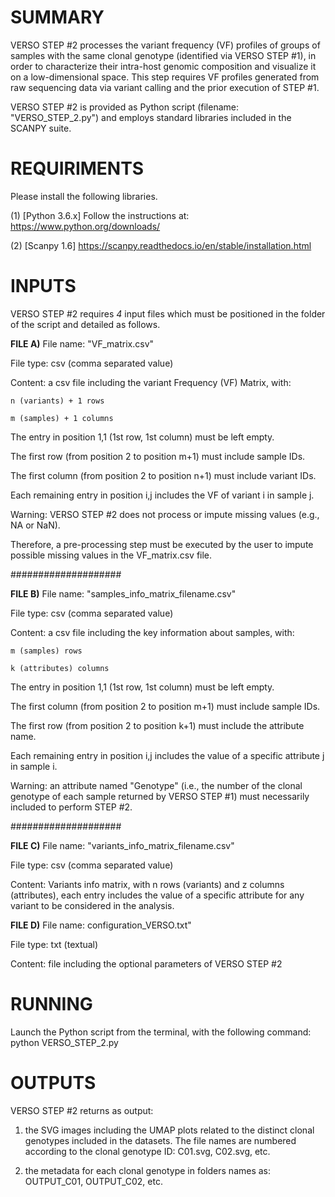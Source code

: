 # SUMMARY
VERSO STEP #2 processes the variant frequency (VF) profiles of groups of samples with the same clonal genotype (identified via VERSO STEP #1), in order to characterize their intra-host genomic composition and visualize it on a low-dimensional space. 
This step requires VF profiles generated from raw sequencing data via variant calling and the prior execution of STEP $\#1$.

VERSO STEP #2 is provided as Python script (filename: "VERSO_STEP_2.py") and employs standard libraries included in the SCANPY suite. 

# REQUIRIMENTS
Please install the following libraries.

(1) [Python 3.6.x] Follow the instructions at: https://www.python.org/downloads/

(2) [Scanpy 1.6] https://scanpy.readthedocs.io/en/stable/installation.html


# INPUTS
  
VERSO STEP #2 requires *4* input files which must be positioned in the folder of the script and detailed as follows.

**FILE A)**
File name: "VF_matrix.csv"

File type: csv (comma separated value)

Content: a csv file including the variant Frequency (VF) Matrix, with:

	n (variants) + 1 rows  
	
	m (samples) + 1 columns 
	

The entry in position 1,1 (1st row, 1st column) must be left empty. 

The first row (from position 2 to position m+1) must include sample IDs.

The first column (from position 2 to position n+1) must include variant IDs.

Each remaining entry in position i,j includes the VF of variant i in sample j. 


Warning: VERSO STEP #2 does not process or impute missing values (e.g., NA or NaN).

Therefore, a pre-processing step must be executed by the user to impute possible missing values in the VF_matrix.csv file.

####################

**FILE B)**
File name: "samples_info_matrix_filename.csv"

File type: csv (comma separated value)

Content: a csv file including the key information about samples, with: 

	m (samples) rows 
	
	k (attributes) columns

The entry in position 1,1 (1st row, 1st column) must be left empty. 

The first column (from position 2 to position m+1) must include sample IDs.

The first row (from position 2 to position k+1) must include the attribute name.

Each remaining entry in position i,j includes the value of a specific attribute j in sample i.  


Warning: an attribute named "Genotype" (i.e., the number of the clonal genotype of each sample returned by VERSO STEP #1) must necessarily included to perform STEP #2.

####################

**FILE C)**
File name: "variants_info_matrix_filename.csv"

File type: csv (comma separated value)

Content: Variants info matrix, with n rows (variants) and z columns (attributes), each entry includes the value of a 
    specific attribute for any variant to be considered in the analysis. 
        

**FILE D)**
File name: configuration_VERSO.txt"

File type: txt (textual)

Content: file including the optional parameters of VERSO STEP #2


# RUNNING
Launch the Python script from the terminal, with the following command: python VERSO_STEP_2.py

# OUTPUTS
VERSO STEP #2 returns as output:

1) the SVG images including the UMAP plots related to the distinct clonal genotypes included in the datasets. The file names are numbered according to the clonal genotype ID: C01.svg, C02.svg, etc. 

2) the metadata for each clonal genotype in folders names as: OUTPUT_C01, OUTPUT_C02, etc. 
